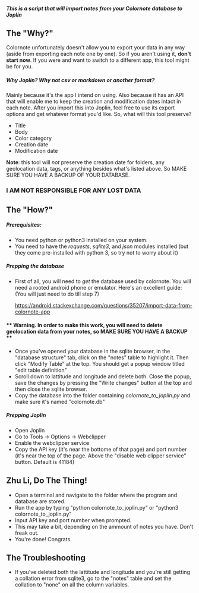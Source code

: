 ##### This is a script that will import notes from your Colornote database to Joplin

## The "Why?"
Colornote unfortunately doesn't allow you to export your data in any way (aside from exporting each note one by one). So if you aren't using it, **don't start now**. If you were and want to switch to a different app, this tool might be for you.
##### Why Joplin? Why not csv or markdown or another format?
Mainly because it's the app I intend on using. Also because it has an API that will enable me to keep the creation and modification dates intact in each note.
After you import this into Joplin, feel free to use its export options and get whatever format you'd like.
So, what will this tool preserve?
 * Title
 * Body
 * Color category
 * Creation date
 * Modification date

**Note**: this tool will *not* preserve the creation date for folders, any geolocation data, tags, or anything besides what's listed above. So MAKE SURE YOU HAVE A BACKUP OF YOUR DATABASE.
### **I AM NOT RESPONSIBLE FOR ANY LOST DATA**


## The "How?"
##### Prerequisites:
 * You need python or python3 installed on your system.
 * You need to have the  *requests*, *sqlite3*, and *json* modules installed (but they come pre-installed with python 3, so try not to worry about it)

##### Prepping the database
 * First of all, you will need to *get* the database used by colornote. You will need a rooted android phone or emulator. Here's an excellent guide: (You will just need to do till step 7)

 	https://android.stackexchange.com/questions/35207/import-data-from-colornote-app

#### **  Warning. In order to make this work, you will need to delete geolocation data from your notes, so MAKE SURE YOU HAVE A BACKUP **
* Once you've opened your database in the sqlite browser, in the "database structure" tab, click on the "notes" table to highlight it. Then click "Modify Table" at the top. You should get a popup window titled "edit table definition"
* Scroll down to lattitude and longitude and delete both. Close the popup, save the changes by pressing the "Write changes" button at the top and then close the sqlite browser.
* Copy the database into the folder containing *colornote_to_joplin.py* and make sure it's named "colornote.db"

##### Prepping Joplin
 * Open Joplin
 * Go to Tools -> Options -> Webclipper
 * Enable the webclipper service
 * Copy the API key (it's near the bottome of that page) and port number (it's near the top of the page. Above the "disable web clipper service" button. Default is 41184)

## Zhu Li, Do The Thing!
 * Open a terminal and navigate to the folder where the program and database are stored.
 * Run the app by typing "python colornote_to_joplin.py" or "python3 colornote_to_joplin.py"
 * Input API key and port number when prompted.
 * This may take a bit, depending on the ammount of notes you have. Don't freak out.
 * You're done! Congrats.

## The Troubleshooting
 * If you've deleted both the lattitude and longitude and you're still getting a collation error from sqlite3, go to the "notes" table and set the collation to "none" on all the column variables.  

